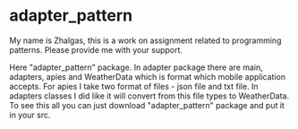# adapter_pattern

My name is Zhalgas, this is a work on assignment related to programming patterns. Please provide me with your support.

Here "adapter_pattern" package. In adapter package there are main, adapters, apies and WeatherData which is format which mobile application accepts.
For apies I take two format of files - json file and txt file. In adapters classes I did like it will convert from this file types to WeatherData.
To see this all you can just download "adapter_pattern" package and put it in your src.
